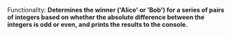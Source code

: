 Functionality: **Determines the winner ('Alice' or 'Bob') for a series of pairs of integers based on whether the absolute difference between the integers is odd or even, and prints the results to the console.**